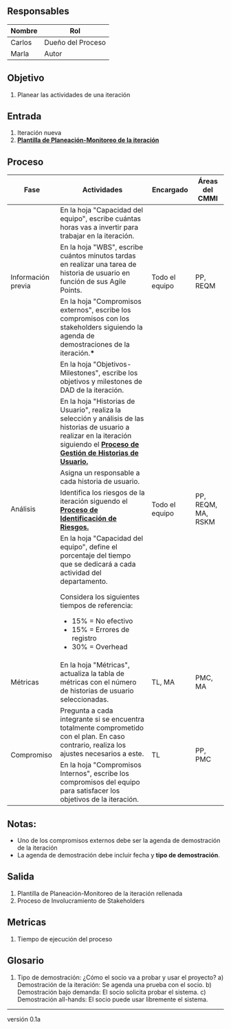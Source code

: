 ## Responsables
| Nombre    | Rol               |
| --------- | ----------------- |
| Carlos    | Dueño del Proceso |
| Marla     | Autor             |

## Objetivo
1. Planear las actividades de una iteración

## Entrada 
1. Iteración nueva
2. [**Plantilla de Planeación-Monitoreo de la iteración**](https://docs.google.com/spreadsheets/d/1LJBa3L4L6kyVMiC2n8WxKfYz4tH5eatCR0WTTe5kJVw/edit#gid=1457739545)


## Proceso 
<table>
  <thead>
    <tr>
      <th>Fase</th>
      <th>Actividades</th>
      <th>Encargado</th>
      <th>Áreas del CMMI</th>
    </tr>
  </thead>
  <tbody>
    <tr>
      <td rowspan="3">Información previa</td>
      <td>En la hoja "Capacidad del equipo", escribe cuántas horas vas a invertir para trabajar en la iteración.</td>
      <td rowspan="3">Todo el equipo</td>
      <td rowspan="3">PP, REQM</td>
    </tr>
    <tr>
      <td>En la hoja "WBS", escribe cuántos minutos tardas en realizar una tarea de historia de usuario en función de sus Agile Points.</td>
    </tr>
    <tr>
    <td>En la hoja "Compromisos externos", escribe los compromisos con los stakeholders siguiendo la agenda de demostraciones de la iteración.<strong>*</strong></td>
    </tr>
    <tr>
      <td rowspan="5">Análisis</td>
      <td>En la hoja "Objetivos-Milestones", escribe los objetivos y milestones de DAD de la iteración. </td>
      <td rowspan="5">Todo el equipo</td>
      <td rowspan="5">PP, REQM, MA, RSKM</td>
    </tr>
    <tr>
    <td>En la hoja "Historias de Usuario", realiza la selección y análisis de las historias de usuario a realizar en la iteración siguiendo el <strong><a href="">Proceso de Gestión de Historias de Usuario.</a></strong></td>
    </tr>
    <tr>
    <td>Asigna un responsable a cada historia de usuario.</td>
    </tr>
    <tr>
    <td>Identifica los riesgos de la iteración siguendo el <strong><a href="https://github.com/novaDepto/Nova/wiki/Proceso-de-identificación-de-riesgos">Proceso de Identificación de Riesgos.</a></strong></td>
    </tr>
    <tr>
    <td>En la hoja "Capacidad del equipo", define el porcentaje del tiempo que se dedicará a cada actividad del departamento. 
    <p>Considera los siguientes tiempos de referencia:</p>
    <ul>
        <li>15% = No efectivo</li>
        <li>15% = Errores de registro</li>
        <li>30% = Overhead</li>
    </ul>
    </tr>
    <tr>
      <td>Métricas</td>
      <td>En la hoja "Métricas", actualiza la tabla de métricas con el número de historias de usuario seleccionadas.
      <td>TL, MA</td>
      <td>PMC, MA</td>
    </tr>
    <tr>
      <td rowspan="2">Compromiso</td>
      <td>
      Pregunta a cada integrante si se encuentra totalmente comprometido con el plan. En caso contrario, realiza los ajustes necesarios a este.</td>
      <td rowspan="2">TL</td>
      <td rowspan="2">PP, PMC</td>
    </tr>
    <tr>
      <td>
      En la hoja "Compromisos Internos", escribe los compromisos del equipo para satisfacer los objetivos de la iteración.</td>
    </tr>
  </tbody>
</table>

## Notas:
* Uno de los compromisos externos debe ser la agenda de demostración de la iteración 
* La agenda de demostración debe incluir fecha y **tipo de demostración**.


## Salida
1. Plantilla de Planeación-Monitoreo de la iteración rellenada
2. Proceso de Involucramiento de Stakeholders 

## Metricas

1. Tiempo de ejecución del proceso

## Glosario
1. Tipo de demostración: ¿Cómo el socio va a probar y usar el proyecto?
a) Demostración de la iteración: Se agenda una prueba con el socio.
b) Demostración bajo demanda: El socio solicita probar el sistema.
c) Demostración all-hands: El socio puede usar libremente el sistema.

***
versión 0.1a




